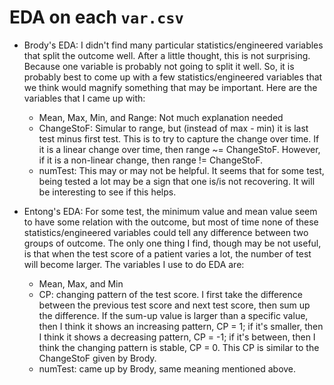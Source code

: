 # EDA on each `var.csv`

* Brody's EDA: I didn't find many particular statistics/engineered variables that split the outcome well. After a little thought, this is not surprising. Because one variable is probably not going to split it well. So, it is probably best to come up with a few statistics/engineered variables that we think would magnify something that may be important. Here are the variables that I came up with:
  * Mean, Max, Min, and Range: Not much explanation needed
  * ChangeStoF: Simular to range, but (instead of max - min) it is last test minus first test. This is to try to capture the change over time. If it is a linear change over time, then range ~= ChangeStoF. However, if it is a non-linear change, then range != ChangeStoF.
  * numTest: This may or may not be helpful. It seems that for some test, being tested a lot may be a sign that one is/is not recovering. It will be interesting to see if this helps. 


* Entong's EDA: For some test, the minimum value and mean value seem to have some relation with the outcome, but most of time none of these statistics/engineered variables could tell any difference between two groups of outcome. The only one thing I find, though may be not useful, is that when the test score of a patient varies a lot, the number of test will become larger. The variables I use to do EDA are:
  * Mean, Max, and Min
  * CP: changing pattern of the test score. I first take the difference between the previous test score and next test score, then sum up the difference. If the sum-up value is larger than a specific value, then I think it shows an increasing pattern, CP = 1; if it's smaller, then I think it shows a decreasing pattern, CP = -1; if it's between, then I think the changing pattern is stable, CP = 0. This CP is similar to the ChangeStoF given by Brody.
  * numTest: came up by Brody, same meaning mentioned above.
